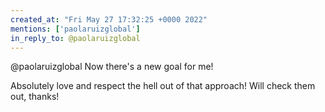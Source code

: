 ```yaml
---
created_at: "Fri May 27 17:32:25 +0000 2022"
mentions: ['paolaruizglobal']
in_reply_to: @paolaruizglobal
---
```


@paolaruizglobal Now there's a new goal for me!

Absolutely love and respect the hell out of that approach! Will check them out, thanks!